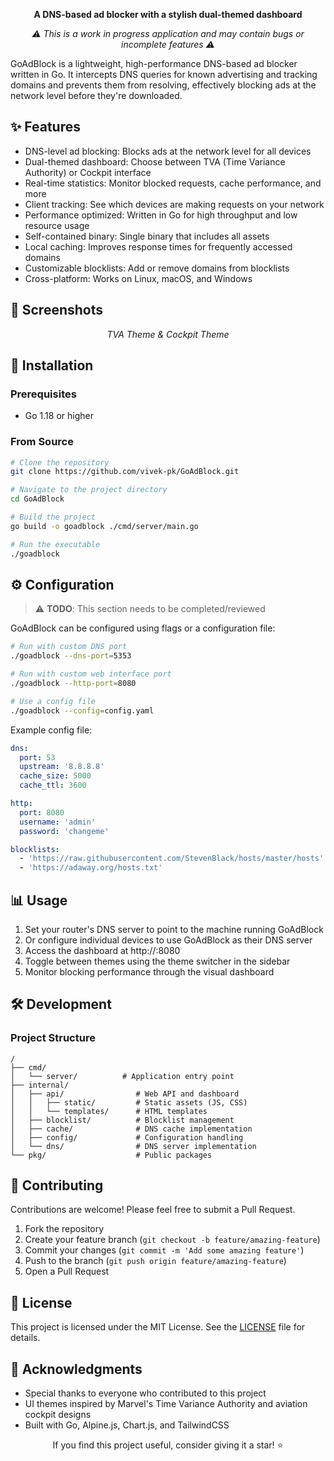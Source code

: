 <div align="center">
<p><strong>A DNS-based ad blocker with a stylish dual-themed dashboard</strong></p>
</div>

<div align="center">
<p><em>⚠️ This is a work in progress application and may contain bugs or incomplete features ⚠️</em></p>
</div>

GoAdBlock is a lightweight, high-performance DNS-based ad blocker written in Go. It intercepts DNS queries for known advertising and tracking domains and prevents them from resolving, effectively blocking ads at the network level before they're downloaded.

## ✨ Features

- DNS-level ad blocking: Blocks ads at the network level for all devices
- Dual-themed dashboard: Choose between TVA (Time Variance Authority) or Cockpit interface
- Real-time statistics: Monitor blocked requests, cache performance, and more
- Client tracking: See which devices are making requests on your network
- Performance optimized: Written in Go for high throughput and low resource usage
- Self-contained binary: Single binary that includes all assets
- Local caching: Improves response times for frequently accessed domains
- Customizable blocklists: Add or remove domains from blocklists
- Cross-platform: Works on Linux, macOS, and Windows

## 📸 Screenshots

<div align="center">
<p><i>TVA Theme & Cockpit Theme</i></p>
</div>

## 🚀 Installation

### Prerequisites

- Go 1.18 or higher

### From Source

```sh
# Clone the repository
git clone https://github.com/vivek-pk/GoAdBlock.git

# Navigate to the project directory
cd GoAdBlock

# Build the project
go build -o goadblock ./cmd/server/main.go

# Run the executable
./goadblock
```

<!-- ### Using Docker
```sh
# Build the Docker image
docker build -t goadblock .

# Run the container
docker run -p 53:53/udp -p 8080:8080 goadblock
``` -->

## ⚙️ Configuration

> ⚠️ **TODO**: This section needs to be completed/reviewed

GoAdBlock can be configured using flags or a configuration file:

```sh
# Run with custom DNS port
./goadblock --dns-port=5353

# Run with custom web interface port
./goadblock --http-port=8080

# Use a config file
./goadblock --config=config.yaml
```

Example config file:

```yaml
dns:
  port: 53
  upstream: '8.8.8.8'
  cache_size: 5000
  cache_ttl: 3600

http:
  port: 8080
  username: 'admin'
  password: 'changeme'

blocklists:
  - 'https://raw.githubusercontent.com/StevenBlack/hosts/master/hosts'
  - 'https://adaway.org/hosts.txt'
```

## 📊 Usage

1. Set your router's DNS server to point to the machine running GoAdBlock
2. Or configure individual devices to use GoAdBlock as their DNS server
3. Access the dashboard at http://<goadblock-ip>:8080
4. Toggle between themes using the theme switcher in the sidebar
5. Monitor blocking performance through the visual dashboard
<!-- 6. Customize blocklists in the settings section -->

## 🛠️ Development

### Project Structure

```
/
├── cmd/
│   └── server/          # Application entry point
├── internal/
│   ├── api/                # Web API and dashboard
│   │   ├── static/         # Static assets (JS, CSS)
│   │   └── templates/      # HTML templates
│   ├── blocklist/          # Blocklist management
│   ├── cache/              # DNS cache implementation
│   ├── config/             # Configuration handling
│   └── dns/                # DNS server implementation
└── pkg/                    # Public packages
```

<!-- ### Building for Development

```sh
# Run with hot reload
air -c .air.toml

# Build with debugging symbols
go build -gcflags=all="-N -l" -o goadblock ./cmd/goadblock
``` -->

## 🤝 Contributing

Contributions are welcome! Please feel free to submit a Pull Request.

1. Fork the repository
2. Create your feature branch (`git checkout -b feature/amazing-feature`)
3. Commit your changes (`git commit -m 'Add some amazing feature'`)
4. Push to the branch (`git push origin feature/amazing-feature`)
5. Open a Pull Request

## 📝 License

This project is licensed under the MIT License. See the [LICENSE](LICENSE) file for details.

## 🙏 Acknowledgments

- Special thanks to everyone who contributed to this project
- UI themes inspired by Marvel's Time Variance Authority and aviation cockpit designs
- Built with Go, Alpine.js, Chart.js, and TailwindCSS

<div align="center">
<p>If you find this project useful, consider giving it a star! ⭐</p>
</div>
